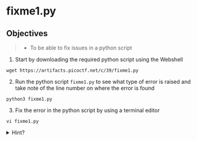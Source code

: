 # fixme1.py

## Objectives

> - To be able to fix issues in a python script

1. Start by downloading the required python script using the Webshell
  ```console
  wget https://artifacts.picoctf.net/c/39/fixme1.py
  ```
2. Run the python script `fixme1.py` to see what type of error is raised and take note of the line number on where the error is found
  ```console
  python3 fixme1.py
  ```
3. Fix the error in the python script by using a terminal editor
```console
vi fixme1.py
```

<details>
  
<summary>Hint?</summary>
  
<br>
  
You should encounter a `IndentationError` on **line 20**, to begin fixing this issue

```python
flag = str_xor(flag_enc, 'enkidu')
print('That is correct! Here\'s your flag: ' + flag)
```

</details>
